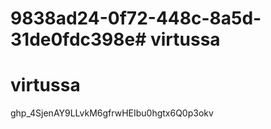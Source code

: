 # 9838ad24-0f72-448c-8a5d-31de0fdc398e# virtussa
# virtussa

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
